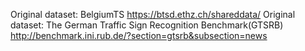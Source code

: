 Original dataset: BelgiumTS https://btsd.ethz.ch/shareddata/
Original dataset: The German Traffic Sign Recognition Benchmark(GTSRB) http://benchmark.ini.rub.de/?section=gtsrb&subsection=news